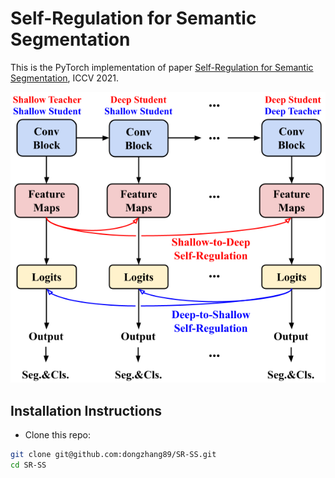 # Self-Regulation for Semantic Segmentation

This is the PyTorch implementation of paper [Self-Regulation for Semantic Segmentation](https://github.com/dongzhang89/SR-SS), ICCV 2021.


![Visual Parser](imgs/SR.png)


## Installation Instructions
- Clone this repo:

```bash
git clone git@github.com:dongzhang89/SR-SS.git
cd SR-SS
```
